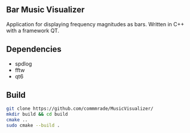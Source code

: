 ## Bar Music Visualizer
Application for displaying frequency magnitudes as bars. Written in C++ with a framework QT.

## Dependencies
- spdlog
- fftw
- qt6

## Build
```bash
git clone https://github.com/commmrade/MusicVisualizer/
mkdir build && cd build
cmake ..
sudo cmake --build .
```
